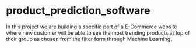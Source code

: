 # product_prediction_software
In this project we are building a specific part of a E-Commerce website where new customer will be able to see the most trending products at top of their group as chosen from the filter form through Machine Learning.
